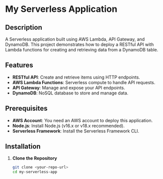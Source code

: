 # My Serverless Application

## Description

A Serverless application built using AWS Lambda, API Gateway, and DynamoDB. This project demonstrates how to deploy a RESTful API with Lambda functions for creating and retrieving data from a DynamoDB table.

## Features

- **RESTful API**: Create and retrieve items using HTTP endpoints.
- **AWS Lambda Functions**: Serverless compute to handle API requests.
- **API Gateway**: Manage and expose your API endpoints.
- **DynamoDB**: NoSQL database to store and manage data.

## Prerequisites

- **AWS Account**: You need an AWS account to deploy this application.
- **Node.js**: Install Node.js (v16.x or v18.x recommended).
- **Serverless Framework**: Install the Serverless Framework CLI.

## Installation

1. **Clone the Repository**

   ```sh
   git clone <your-repo-url>
   cd my-serverless-app
